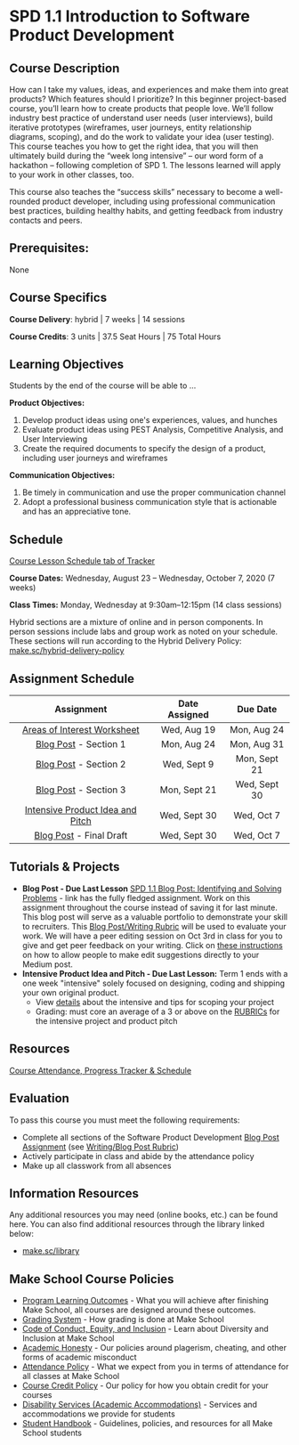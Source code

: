 # SPD 1.1 Introduction to Software Product Development

## Course Description

How can I take my values, ideas, and experiences and make them into great products? Which features should I prioritize? In this beginner project-based course, you’ll learn how to create products that people love. We’ll follow industry best practice of understand user needs (user interviews), build iterative prototypes (wireframes, user journeys, entity relationship diagrams, scoping), and do the work to validate your idea (user testing). This course teaches you how to get the right idea, that you will then ultimately build during the “week long intensive” – our word form of a hackathon – following completion of SPD 1. The lessons learned will apply to your work in other classes, too.

This course also teaches the “success skills” necessary to become a well-rounded product developer, including using professional communication best practices, building healthy habits, and getting feedback from industry contacts and peers.

<!-- omit in toc -->
## Prerequisites:  

None <br>

## Course Specifics

**Course Delivery**: hybrid | 7 weeks | 14 sessions

**Course Credits**: 3 units | 37.5 Seat Hours | 75 Total Hours

## Learning Objectives

Students by the end of the course will be able to ...

**Product Objectives:**
1. Develop product ideas using one's experiences, values, and hunches
1. Evaluate product ideas using PEST Analysis, Competitive Analysis, and User Interviewing
1. Create the required documents to specify the design of a product, including user journeys and wireframes

**Communication Objectives:**
1. Be timely in communication and use the proper communication channel 
1. Adopt a professional business communication style that is actionable and has an appreciative tone.

## Schedule

[Course Lesson Schedule tab of Tracker](https://docs.google.com/spreadsheets/d/1aaBGFfInvWvtbQmw0DE_zoP_YNo_OQBPD-zIBPuK0zM/edit#gid=1211147727)



**Course Dates:** Wednesday, August 23 – Wednesday, October 7, 2020 (7 weeks)

**Class Times:** Monday, Wednesday at 9:30am–12:15pm (14 class sessions)

Hybrid sections are a mixture of online and in person components.  In person sessions include labs and group work as noted on your schedule.  These sections will run according to the Hybrid Delivery Policy: [make.sc/hybrid-delivery-policy](make.sc/hybrid-delivery-policy)


## Assignment Schedule 

|                        Assignment                         | Date Assigned |   Due Date   |
|:---------------------------------------------------------:|:-------------:|:------------:|
| [Areas of Interest Worksheet]                             |  Wed, Aug 19  |  Mon, Aug 24  | 
| [Blog Post]  - Section 1                                  |  Mon, Aug 24  |  Mon, Aug 31  |
| [Blog Post]  - Section 2                                  |  Wed, Sept 9  |  Mon, Sept 21 |
| [Blog Post]  - Section 3                                  |  Mon, Sept 21 |  Wed, Sept 30 |
| [Intensive Product Idea and Pitch]                        |  Wed, Sept 30 |  Wed, Oct 7   |
| [Blog Post]  - Final Draft                                |  Wed, Sept 30 |  Wed, Oct 7   |

[Product: Introduction to SPD & Finding Problems]: https://docs.google.com/presentation/d/1T2SdWncAHL3hHniAdbYXEzoP-HGHmR5ffHj5TooBY-g/edit#slide=id.p
[Professionalism: Produtivity & Communication]:https://docs.google.com/presentation/d/10Uw_l1GaOQDHdP_2slqT_b2uXqcM6sGRLTqkDn0SqCc/edit#slide=id.p
[Industry Analysis]: https://docs.google.com/presentation/d/1drxwQx2mapeZ3gYeQba-lT3X1mrFJUQ5UuhQRseXaLg
[Professionalism: Habit Formation]: https://docs.google.com/presentation/d/13Tfrk_6at1Vj1N0fmwPbqs-FftU7QaLYcW3eVPJXYb8/edit#slide=id.p
[Product: User Interviews]:https://docs.google.com/presentation/u/1/d/1xtUGbErF315eKkvVAstTnWzoXLmpygtf6YGTEMYwg_A/edit#slide=id.g40c17dd75a_0_0
[Product: Generating New Solutions]: https://docs.google.com/presentation/d/1a_jwvRjU63nybewfFkJbr0_gLEb4N3fmEg1CPHxqoU0/edit#slide=id.p
[Professionalism Procrastination & Time Sinks]: https://docs.google.com/presentation/d/1qVNkb4aynyOPTl6g2Q80mNxzcVs9tu9QTiQWGCkZ2cI/edit#slide=id.p
[Product: scoping & user journeys]: https://docs.google.com/presentation/d/1UKVsUOCxQPNT3P42cvsTYxhNl7lpsDHjJew_a5K1JaM/edit
[Finding Joy in Coding]: https://docs.google.com/presentation/d/1MrTqXNROaxKG3aD_Sgh-aHCGgcl8_giJkchEzW74H8M/edit#slide=id.g639cd6ef00_2_27
[Product: Wireframes & Design]: https://docs.google.com/presentation/d/1ALBDn3bIycimyvnB6fEOAMadDOCA4wmoOO9Z-lpBRsM/edit#slide=id.g42b17e05c2_0_0
[Professionalism: Email Fundamentals]: https://docs.google.com/presentation/u/1/d/18TCD_bh5rBBMyT2NvWj0roGJodb8UzHyj2yaPbnkNNM/edit?usp=drive_web&ouid=106043311622109841017

[Areas of Interest Worksheet]:https://drive.google.com/file/d/1pSmZSsaU_ruIAeTbc4RTz9lTHFgqHE6V/view?usp=sharing
[Blog Post]:https://docs.google.com/document/d/1qivWC5VE4bo7A0YYgJ6dgnW1dV61QGIeSXBwfc4kkF0
[Intensive Product Idea and Pitch]: https://docs.google.com/document/d/1lRHbwCdrmxpVEEu_UwbUcRLtC-hvqc3IeZ3OTlAzNgo/edit#heading=h.laioqdpbl273


## Tutorials & Projects

- **Blog Post - Due Last Lesson** [SPD 1.1 Blog Post: Identifying and Solving Problems](https://docs.google.com/document/d/1qivWC5VE4bo7A0YYgJ6dgnW1dV61QGIeSXBwfc4kkF0/edit) -  link has the fully fledged assignment. Work on this assignment throughout the course instead of saving it for last minute. This blog post will serve as a valuable portfolio to demonstrate your skill to recruiters. This [Blog Post/Writing Rubric](https://docs.google.com/document/d/1T1oqHFoRo0kl7mPUTFupmsoEkLYltKsVgtqyGKDaCgY/edit) will be used to evaluate your work. We will have a peer editing session on Oct 3rd in class for you to give and get peer feedback on your writing. Click on [these instructions](https://help.medium.com/hc/en-us/articles/215564177-Share-draft) on how to allow people to make edit suggestions directly to your Medium post.
- **Intensive Product Idea and Pitch - Due Last Lesson:** Term 1 ends with a one week "intensive" solely focused on designing, coding and shipping your own original product.
    - View [details](https://docs.google.com/document/d/1lRHbwCdrmxpVEEu_UwbUcRLtC-hvqc3IeZ3OTlAzNgo/edit#) about the intensive and tips for scoping your project
    - Grading: must core an average of a 3 or above on the [RUBRICs](https://docs.google.com/document/d/1pdtRdgVISE07fFc8oBi5hCnLkwBQDFG5_3f79aDV1WU/edit#) for the intensive project and product pitch

## Resources

[Course Attendance, Progress Tracker & Schedule](https://docs.google.com/spreadsheets/d/1aaBGFfInvWvtbQmw0DE_zoP_YNo_OQBPD-zIBPuK0zM/edit#gid=1211147727)

## Evaluation

To pass this course you must meet the following requirements:
- Complete all sections of the Software Product Development [Blog Post Assignment](https://docs.google.com/document/d/1qivWC5VE4bo7A0YYgJ6dgnW1dV61QGIeSXBwfc4kkF0/edit#heading=h.pxjuoqz282qp) (see [Writing/Blog Post Rubric](https://docs.google.com/document/d/1T1oqHFoRo0kl7mPUTFupmsoEkLYltKsVgtqyGKDaCgY/edit))
- Actively participate in class and abide by the attendance policy
- Make up all classwork from all absences

## Information Resources

Any additional resources you may need (online books, etc.) can be found here. You can also find additional resources through the library linked below:

- [make.sc/library](http://make.sc/library)

## Make School Course Policies

- [Program Learning Outcomes](https://make.sc/program-learning-outcomes) - What you will achieve after finishing Make School, all courses are designed around these outcomes.
- [Grading System](https://make.sc/grading-system) - How grading is done at Make School
- [Code of Conduct, Equity, and Inclusion](https://make.sc/code-of-conduct) - Learn about Diversity and Inclusion at Make School
- [Academic Honesty](https://make.sc/academic-honesty-policy) - Our policies around plagerism, cheating, and other forms of academic misconduct
- [Attendance Policy](https://make.sc/attendance-policy) - What we expect from you in terms of attendance for all classes at Make School
- [Course Credit Policy](https://make.sc/course-credit-policy) - Our policy for how you obtain credit for your courses
- [Disability Services (Academic Accommodations)](https://make.sc/disability-services) - Services and accommodations we provide for students
- [Student Handbook](https://make.sc/student-handbook) - Guidelines, policies, and resources for all Make School students
